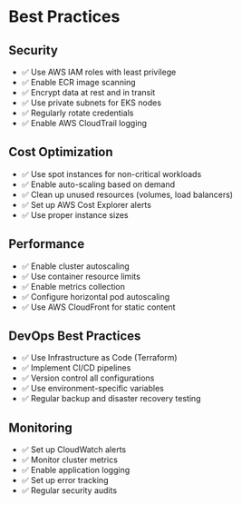 # Best Practices

## Security
- ✅ Use AWS IAM roles with least privilege
- ✅ Enable ECR image scanning
- ✅ Encrypt data at rest and in transit
- ✅ Use private subnets for EKS nodes
- ✅ Regularly rotate credentials
- ✅ Enable AWS CloudTrail logging

## Cost Optimization
- ✅ Use spot instances for non-critical workloads
- ✅ Enable auto-scaling based on demand
- ✅ Clean up unused resources (volumes, load balancers)
- ✅ Set up AWS Cost Explorer alerts
- ✅ Use proper instance sizes

## Performance
- ✅ Enable cluster autoscaling
- ✅ Use container resource limits
- ✅ Enable metrics collection
- ✅ Configure horizontal pod autoscaling
- ✅ Use AWS CloudFront for static content

## DevOps Best Practices
- ✅ Use Infrastructure as Code (Terraform)
- ✅ Implement CI/CD pipelines
- ✅ Version control all configurations
- ✅ Use environment-specific variables
- ✅ Regular backup and disaster recovery testing

## Monitoring
- ✅ Set up CloudWatch alerts
- ✅ Monitor cluster metrics
- ✅ Enable application logging
- ✅ Set up error tracking
- ✅ Regular security audits